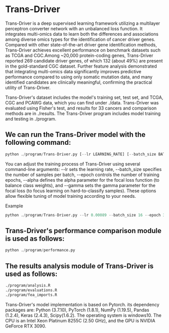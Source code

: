 # Trans-Driver
Trans-Driver is a deep supervised learning framework utilizing a multilayer perceptron converter network with an unbalanced loss function. It integrates multi-omics data to learn both the differences and associations among diverse omics types for the identification of cancer driver genes. Compared with other state-of-the-art driver gene identification methods, Trans-Driver achieves excellent performance on benchmark datasets such as TCGA and CGC.Among ~20,000 protein-coding genes, Trans-Driver reported 269 candidate driver genes, of which 132 (about 49%) are present in the gold-standard CGC dataset. Further feature analysis demonstrated that integrating multi-omics data significantly improves predictive performance compared to using only somatic mutation data, and many identified candidates are clinically meaningful, confirming the practical utility of Trans-Driver.

Trans-Driver's dataset includes the model's training set, test set, and TCGA, CGC and PCAWG data, which you can find under ./data. Trans-Driver was evaluated using Fisher's test, and results for 33 cancers and comparison methods are in ./results. The Trans-Driver program includes model training and testing in ./program.

## We can run the Trans-Driver model with the following command: 
```Python
python ./program/Trans-Driver.py [--lr LEARNING_RATE] [--batch_size BATCH_SIZE] [--epoch EPOCHS] [--alpha ALPHA] [--gamma GAMMA]
```
You can adjust the training process of Trans-Driver using several command-line arguments: --lr sets the learning rate, --batch_size specifies the number of samples per batch, --epoch controls the number of training epochs, --alpha defines the alpha parameter for the focal loss function (to balance class weights), and --gamma sets the gamma parameter for the focal loss (to focus learning on hard-to-classify samples). These options allow flexible tuning of model training according to your needs.

Example
```Python
python ./program/Trans-Driver.py --lr 0.00089 --batch_size 16 --epoch 30
```
## Trans-Driver's performance comparison module is used as follows: 
```Python
python ./program/performance.py
```
## The results analysis module of Trans-Driver is used as follows:
```Bash
./program/analysis.R  
./program/evaluations.R  
./program/fea_imports.R
```
Trans-Driver's model implementation is based on Pytorch. its dependency packages are: Python (3.7.10), PyTorch (1.8.1), NumPy (1.19.5), Pandas (1.2.4), Keras (2.4.3), Scipy(1.6.2). The operating system is windows10. The CPU is an Intel Xeon Platinum 8255C (2.50 GHz), and the GPU is NVIDIA GeForce RTX 3090.

